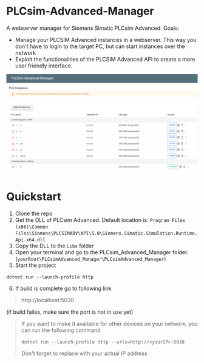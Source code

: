 # PLCsim-Advanced-Manager

A webserver manager for Siemens Simatic PLCsim Advanced.
Goals:

- Manage your PLCSIM Advanced instances in a webserver. This way you don't have to login to the target PC, but can start
  instances over the network
- Exploit the functionalities of the PLCSIM Advanced API to create a more user friendly interface.


![](docs/img/Overview.png)

# Quickstart

1. Clone the repo
2. Get the DLL of PLCsim Advanced. Default location is: `Program Files (x86)\Common Files\Siemens\PLCSIMADV\API\5.0\Siemens.Simatic.Simulation.Runtime.Api.x64.dll`
3. Copy the DLL to the `Libs` folder
4. Open your terminal and go to the PLCsim_Advanced_Manager folder. (`yourRoot\PLCsimAdvanced_Manager\PLCsimAdvanced_Manager`)
5. Start the project
```shell
dotnet run --launch-profile http
```
6. If build is complete go to following link
> http://localhost:5030

(if build failes, make sure the port is not in use yet) 

> If you want to make it available for other devices on your network, you can run the following command
> ```shell
> dotnet run --launch-profile http --urls=http://<yourIP>:5030
> ```
> Don't forget to replace <yourIP> with your actual IP address